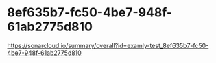 # 8ef635b7-fc50-4be7-948f-61ab2775d810
https://sonarcloud.io/summary/overall?id=examly-test_8ef635b7-fc50-4be7-948f-61ab2775d810
